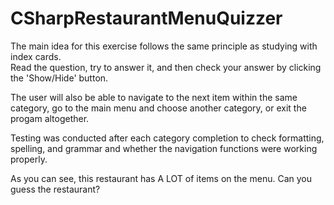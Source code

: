 # CSharpRestaurantMenuQuizzer
The main idea for this exercise follows the same principle as studying with index cards.  
Read the question, try to answer it, and then check your answer by clicking the 'Show/Hide' button.

The user will also be able to navigate to the next item within the same category, go to the main menu and choose another category,
or exit the progam altogether.

Testing was conducted after each category completion to check formatting, spelling, and grammar and whether the
navigation functions were working properly.

As you can see, this restaurant has A LOT of items on the menu.  Can you guess the restaurant?
